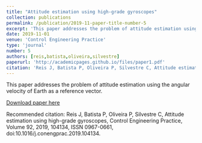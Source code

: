 ```yaml
---
title: "Attitude estimation using high-grade gyroscopes"
collection: publications
permalink: /publication/2019-11-paper-title-number-5
excerpt: 'This paper addresses the problem of attitude estimation using the angular velocity of Earth as a reference vector.'
date: 2019-11-01
venue: 'Control Engineering Practice'
type: 'journal'
number: 5
authors: [reis,batista,oliveira,silvestre]
paperurl: 'http://academicpages.github.io/files/paper1.pdf'
citation: 'Reis J, Batista P, Oliveira P, Silvestre C, Attitude estimation using high-grade gyroscopes, Control Engineering Practice, Volume 92, 2019, 104134, ISSN 0967-0661, doi:10.1016/j.conengprac.2019.104134.'
---
```

This paper addresses the problem of attitude estimation using the angular velocity of Earth as a reference vector. 

[Download paper here](http://academicpages.github.io/files/paper1.pdf)

Recommended citation: Reis J, Batista P, Oliveira P, Silvestre C, Attitude estimation using high-grade gyroscopes, Control Engineering Practice, Volume 92, 2019, 104134, ISSN 0967-0661, doi:10.1016/j.conengprac.2019.104134.
